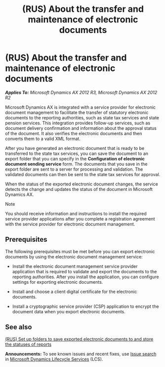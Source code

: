 ﻿---
title: (RUS) About the transfer and maintenance of electronic documents
TOCTitle: (RUS) About the transfer and maintenance of electronic documents
ms:assetid: dd38e1c5-fecd-4906-adde-a2c6113eff02
ms:mtpsurl: https://technet.microsoft.com/en-us/library/JJ735281(v=AX.60)
ms:contentKeyID: 49693282
ms.date: 04/18/2014
mtps_version: v=AX.60
---

# (RUS) About the transfer and maintenance of electronic documents 


_**Applies To:** Microsoft Dynamics AX 2012 R3, Microsoft Dynamics AX 2012 R2_

Microsoft Dynamics AX is integrated with a service provider for electronic document management to facilitate the transfer of statutory electronic documents to the reporting authorities, such as state tax services and state pension services. This integration provides follow-up services, such as document delivery confirmation and information about the approval status of the document. It also verifies the electronic documents and then converts them to a valid XML format.

After you have generated an electronic document that is ready to be transferred to the state tax services, you can save the document to an export folder that you can specify in the **Configuration of electronic document sending service** form. The documents that you save in the export folder are sent to a server for processing and validation. The validated documents can then be sent to the state tax services for approval.

When the status of the exported electronic document changes, the service detects the change and updates the status of the document in Microsoft Dynamics AX.


> [!NOTE]
> <P>You should receive information and instructions to install the required service provider applications after you complete a registration agreement with the service provider for electronic document management.</P>



## Prerequisites

The following prerequisites must be met before you can export electronic documents by using the electronic document management service:

  - Install the electronic document management service provider application that is required to validate and export the documents to the reporting authorities. After you install the application, you can configure settings for exporting electronic documents.

  - Install and choose a client digital certificate for the electronic documents.

  - Install a cryptographic service provider (CSP) application to encrypt the document data when you export electronic documents.

## See also

[(RUS) Set up folders to save exported electronic documents to and store the statuses of reports](rus-set-up-folders-to-save-exported-electronic-documents-to-and-store-the-statuses-of-reports.md)

  
**Announcements:** To see known issues and recent fixes, use [Issue search](http://go.microsoft.com/fwlink/?linkid=389258) in [Microsoft Dynamics Lifecycle Services](http://go.microsoft.com/fwlink/?linkid=306505) (LCS).

